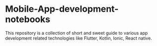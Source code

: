# Mobile-App-development-notebooks
This repository is a collection of short and sweet guide to various app development related technologies like Flutter, Kotlin, Ionic, React native.
